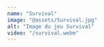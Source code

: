 ```yaml
---
name: "Survival"
image: "@assets/Survival.jpg"
alt: "Image du jeu Survival"
video: "/survival.webm"
---
```

